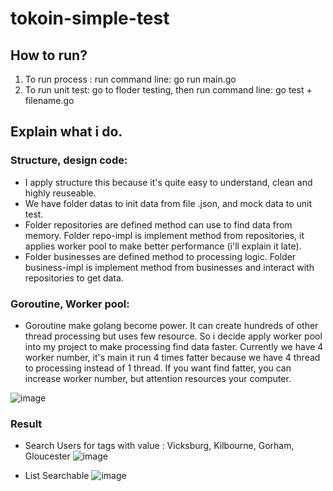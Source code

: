 # tokoin-simple-test

## How to run?
1. To run process : run command line: go run main.go
2. To run unit test: go to floder testing, then run command line: go test + filename.go

## Explain what i do.
### Structure, design code:
* I apply structure this because it's quite easy to understand, clean and highly reuseable.
* We have folder datas to init data from file .json, and mock data to unit test. 
* Folder repositories are defined method can use to find data from memory. Folder repo-impl is implement method from repositories, it applies worker pool to make better performance (i'll explain it late). 
* Folder businesses are defined method to processing logic. Folder business-impl is implement method from businesses and interact with repositories to get data.

### Goroutine, Worker pool:
* Goroutine make golang become power. It can create hundreds of other thread processing but uses few resource. So i decide apply worker pool into my project to make processing find data faster. Currently we have 4 worker number, it's main it run 4 times fatter because we have 4 thread to processing instead of 1 thread. If you want find fatter, you can increase worker number, but attention  resources your computer.


![image](https://user-images.githubusercontent.com/36435846/97753759-e0421100-1b28-11eb-9b57-c491670496a4.png)

### Result
* Search Users for tags with value : Vicksburg, Kilbourne, Gorham, Gloucester
![image](https://user-images.githubusercontent.com/36435846/97755088-24ceac00-1b2b-11eb-959c-5f2f9a7f73b0.png)

* List Searchable
![image](https://user-images.githubusercontent.com/36435846/97755364-9c9cd680-1b2b-11eb-93f7-cfd691695666.png)

